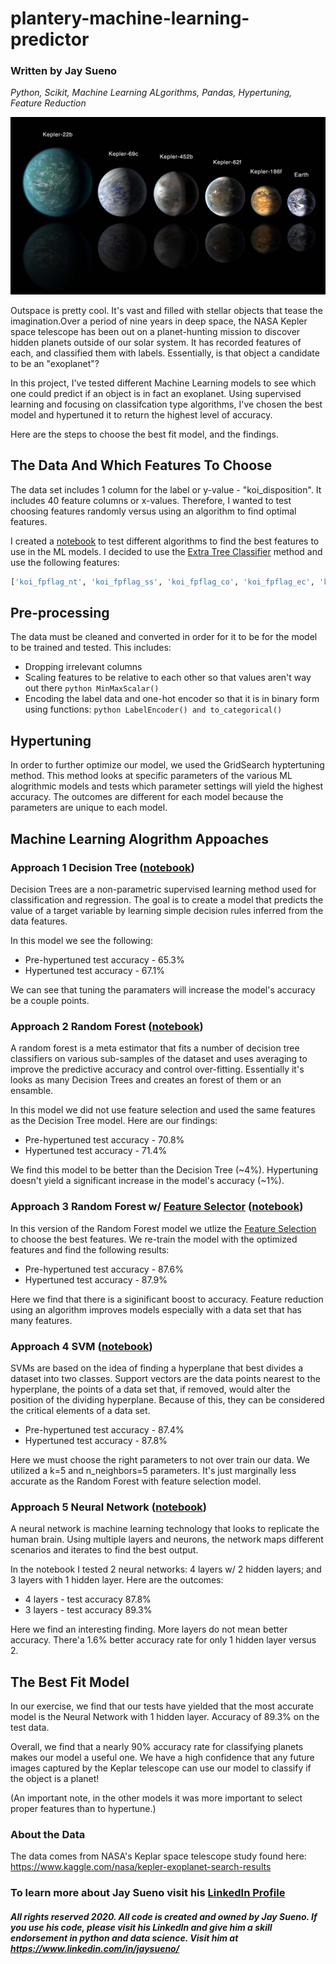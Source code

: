 # plantery-machine-learning-predictor
### Written by Jay Sueno
_Python, Scikit, Machine Learning ALgorithms, Pandas, Hypertuning, Feature Reduction_

![exoplanets](images/exoplanets.jpg)

Outspace is pretty cool. It's vast and filled with stellar objects that tease the imagination.Over a period of nine years in deep space, the NASA Kepler space telescope has been out on a planet-hunting mission to discover hidden planets outside of our solar system. It has recorded features of each, and classified them with labels. Essentially, is that object a candidate to be an "exoplanet"?

In this project, I've tested different Machine Learning models to see which one could predict if an object is in fact an exoplanet. Using supervised learning and focusing on classifcation type algorithms, I've chosen the best model and hypertuned it to return the highest level of accuracy.

Here are the steps to choose the best fit model, and the findings.

## The Data And Which Features To Choose

The data set includes 1 column for the label or y-value - "koi_disposition". It includes 40 feature columns or x-values. Therefore, I wanted to test choosing features randomly versus using an algorithm to find optimal features. 

I created a [notebook](feature_selection.ipynb) to test different algorithms to find the best features to use in the ML models. I decided to use the [Extra Tree Classifier](https://scikit-learn.org/stable/modules/generated/sklearn.ensemble.ExtraTreesClassifier.html) method and use the following features: 
```python
['koi_fpflag_nt', 'koi_fpflag_ss', 'koi_fpflag_co', 'koi_fpflag_ec', 'koi_model_snr', 'koi_duration_err2']
```

## Pre-processing

The data must be cleaned and converted in order for it to be for the model to be trained and tested. This includes:
* Dropping irrelevant columns 
* Scaling features to be relative to each other so that values aren't way out there ```python MinMaxScalar() ```
* Encoding the label data and one-hot encoder so that it is in binary form using functions: ```python LabelEncoder() and to_categorical() ```

## Hypertuning

In order to further optimize our model, we used the GridSearch hyptertuning method. This method looks at specific parameters of the various ML alogrithmic models and tests which parameter settings will yield the highest accuracy. The outcomes are different for each model because the parameters are unique to each model.

## Machine Learning Alogrithm Appoaches

### Approach 1 Decision Tree ([notebook](ml_notebooks/model_1_decisiontree.ipynb))
Decision Trees are a non-parametric supervised learning method used for classification and regression. The goal is to create a model that predicts the value of a target variable by learning simple decision rules inferred from the data features.

In this model we see the following:
* Pre-hypertuned test accuracy - 65.3%
* Hypertuned test accuracy - 67.1%

We can see that tuning the paramaters will increase the model's accuracy be a couple points.

### Approach 2 Random Forest ([notebook](ml_notebooks/model_2_randomforest.ipynb))

A random forest is a meta estimator that fits a number of decision tree classifiers on various sub-samples of the dataset and uses averaging to improve the predictive accuracy and control over-fitting. Essentially it's looks as many Decision Trees and creates an forest of them or an ensamble. 

In this model we did not use feature selection and used the same features as the Decision Tree model. Here are our findings:
* Pre-hypertuned test accuracy - 70.8%
* Hypertuned test accuracy - 71.4%

We find this model to be better than the Decision Tree (~4%). Hypertuning doesn't yield a significant increase in the model's accuracy (~1%).

### Approach 3 Random Forest w/ [Feature Selector](ml_notebooks/feature_selection.ipynb) ([notebook](ml_notebooks/model_3_randomforest_extratreeclassifier.h5))

In this version of the Random Forest model we utlize the [Feature Selection](ml_notebooks/feature_selection.ipynb) to choose the best features. We re-train the model with the optimized features and find the following results:
* Pre-hypertuned test accuracy - 87.6%
* Hypertuned test accuracy - 87.9%

Here we find that there is a siginificant boost to accuracy. Feature reduction using an algorithm improves models especially with a data set that has many features.

### Approach 4 SVM ([notebook](ml_notebooks/model_4_svm.ipynb))

SVMs are based on the idea of finding a hyperplane that best divides a dataset into two classes. Support vectors are the data points nearest to the hyperplane, the points of a data set that, if removed, would alter the position of the dividing hyperplane. Because of this, they can be considered the critical elements of a data set.

* Pre-hypertuned test accuracy - 87.4%
* Hypertuned test accuracy - 87.8%

Here we must choose the right parameters to not over train our data. We utilized a k=5 and n_neighbors=5 parameters. It's just marginally less accurate as the Random Forest with feature selection model.

### Approach 5 Neural Network ([notebook](ml_notebooks/model_5_neuralnetwork.ipynb))

A neural network is machine learning technology that looks to replicate the human brain. Using multiple layers and neurons, the network maps different scenarios and iterates to find the best output. 

In the notebook I tested 2 neural networks: 4 layers w/ 2 hidden layers; and 3 layers with 1 hidden layer. Here are the outcomes:
* 4 layers - test accuracy 87.8%
* 3 layers - test accuracy 89.3%

Here we find an interesting finding. More layers do not mean better accuracy. There'a 1.6% better accuracy rate for only 1 hidden layer versus 2. 

## The Best Fit Model

In our exercise, we find that our tests have yielded that the most accurate model is the Neural Network with 1 hidden layer. Accuracy of 89.3% on the test data. 

Overall, we find that a nearly 90% accuracy rate for classifying planets makes our model a useful one. We have a high confidence that any future images captured by the Keplar telescope can use our model to classify if the object is a planet!

(An important note, in the other models it was more important to select proper features than to hypertune.)

### About the Data

The data comes from NASA's Keplar space telescope study found here: https://www.kaggle.com/nasa/kepler-exoplanet-search-results

### To learn more about Jay Sueno visit his [LinkedIn Profile](https://www.linkedin.com/in/jaysueno)

##### All rights reserved 2020. All code is created and owned by Jay Sueno. If you use his code, please visit his LinkedIn and give him a skill endorsement in python and data science. Visit him at https://www.linkedin.com/in/jaysueno/
